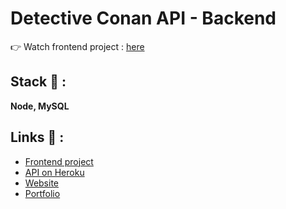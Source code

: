 # Detective Conan API - Backend

👉 Watch frontend project : [here](https://github.com/clepirault/Detective-Conan-API-front)

## Stack 💎 :
**Node, MySQL**

## Links 🔗 :
* [Frontend project](https://github.com/clepirault/Detective-Conan-API-front)
* [API on Heroku](https://detective-conan-api.herokuapp.com/characters)
* [Website](https://api-detective-conan.netlify.app/)
* [Portfolio](https://clemence-pirault.vercel.app/portfolio/detective-conan-api)
